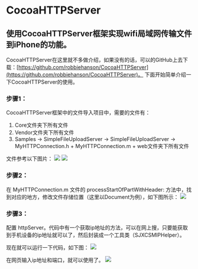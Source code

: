 # CocoaHTTPServer

## 使用CocoaHTTPServer框架实现wifi局域网传输文件到iPhone的功能。

CocoaHTTPServer在这里就不多做介绍，如果没有的话，可以的GitHub上去下载：[https://github.com/robbiehanson/CocoaHTTPServer](https://github.com/robbiehanson/CocoaHTTPServer)。
下面开始简单介绍一下CocoaHTTPServer的使用。

### 步骤1：

CocoaHTTPServer框架中的文件导入项目中，需要的文件有：

1. Core文件夹下所有文件
2. Vendor文件夹下所有文件
3. Samples -> SimpleFileUploadServer -> SimpleFileUploadServer -> MyHTTPConnection.h + MyHTTPConnection.m + web文件夹下所有文件   

文件参考以下图片：
![](http://upload-images.jianshu.io/upload_images/4908799-8bd0f1c8b0b61804.png?imageMogr2/auto-orient/strip%7CimageView2/2/w/150)
![](http://upload-images.jianshu.io/upload_images/4908799-5843eef0d02e5787.png?imageMogr2/auto-orient/strip%7CimageView2/2/w/500)

### 步骤2：

在 MyHTTPConnection.m 文件的 processStartOfPartWithHeader: 方法中，找到对应的地方，修改文件存储位置（这里以Document为例），如下图所示：
![](http://upload-images.jianshu.io/upload_images/4908799-5088f8a0afe9e94b.png?imageMogr2/auto-orient/strip%7CimageView2/2/w/500)

### 步骤3：

配置 httpServer。代码中有一个获取ip地址的方法，可以在网上搜，只要能获取到手机设备的ip地址就可以了，然后封装成一个工具类（SJXCSMIPHelper）。

现在就可以运行一下代码，如下图：
![](http://upload-images.jianshu.io/upload_images/4908799-35286bf1672312d2.png?imageMogr2/auto-orient/strip%7CimageView2/2/w/500)

在网页输入ip地址和端口，就可以使用了。
![](http://upload-images.jianshu.io/upload_images/4908799-944b64a48f139ace.png?imageMogr2/auto-orient/strip%7CimageView2/2/w/300)
